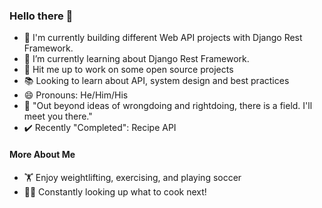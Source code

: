 ### Hello there 🐨
- 🔭 I'm currently building different Web API projects with Django Rest Framework.
- 🌱 I’m currently learning about Django Rest Framework.
- 🤝 Hit me up to work on some open source projects
- 📚 Looking to learn about API, system design and best practices
- 😄 Pronouns: He/Him/His
- 📜 "Out beyond ideas of wrongdoing and rightdoing, there is a field. I'll meet you there."
- ✔️ Recently "Completed": Recipe API

#### More About Me
- 🏋️ Enjoy weightlifting, exercising, and playing soccer
- 👨‍🍳 Constantly looking up what to cook next!

<!--
**a-camarillo/a-camarillo** is a ✨ _special_ ✨ repository because its `README.md` (this file) appears on your GitHub profile.

Here are some ideas to get you started:

- 🔭 I’m currently working on ...
- 🌱 I’m currently learning ...
- 👯 I’m looking to collaborate on ...
- 🤔 I’m looking for help with ...
- 💬 Ask me about ...
- 📫 How to reach me: ...
- 😄 Pronouns: ...
- ⚡ Fun fact: ...
-->
